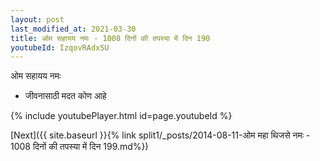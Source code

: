 ```yaml
---
layout: post
last_modified_at: 2021-03-30
title: ओम सहायय नमः - 1008 दिनों की तपस्या में दिन 190
youtubeId: IzqovRAdxSU
---
```

 
 
 ओम सहायय नमः  
 
 -  जीवनासाठी मदत कोण आहे 
 
  
 
  
 
 
 
 
 
 


{% include youtubePlayer.html id=page.youtubeId %}
 
[Next]({{ site.baseurl }}{% link  split1/_posts/2014-08-11-ओम महा थिजसे नमः - 1008 दिनों की तपस्या में दिन 199.md%})
 
